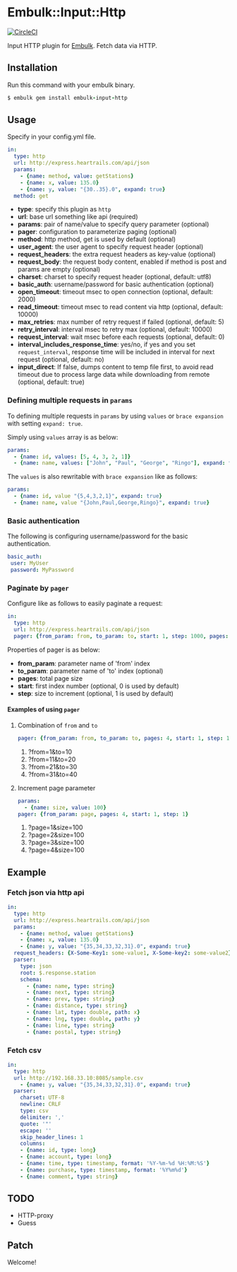 # Embulk::Input::Http

[![CircleCI](https://circleci.com/gh/takumakanari/embulk-input-http.svg?style=svg)](https://circleci.com/gh/takumakanari/embulk-input-http)

Input HTTP plugin for [Embulk](https://github.com/embulk/embulk).
Fetch data via HTTP.


## Installation

Run this command with your embulk binary.

```ruby
$ embulk gem install embulk-input-http
```

## Usage

Specify in your config.yml file.

```yaml
in:
  type: http
  url: http://express.heartrails.com/api/json
  params:
    - {name: method, value: getStations}
    - {name: x, value: 135.0}
    - {name: y, value: "{30..35}.0", expand: true}
  method: get
```

- **type**: specify this plugin as `http`
- **url**: base url something like api (required)
- **params**: pair of name/value to specify query parameter (optional)
- **pager**: configuration to parameterize paging (optional)
- **method**: http method, get is used by default (optional)
- **user_agent**: the user agent to specify request header (optional)
- **request_headers**: the extra request headers as key-value (optional)
- **request_body**: the request body content, enabled if method is post and params are empty (optional)
- **charset**: charset to specify request header (optional, default: utf8)
- **basic_auth**: username/password for basic authentication (optional)
- **open_timeout**: timeout msec to open connection (optional, default: 2000)
- **read_timeout**: timeout msec to read content via http (optional, default: 10000)
- **max_retries**: max number of retry request if failed (optional, default: 5)
- **retry_interval**: interval msec to retry max (optional, default: 10000)
- **request_interval**: wait msec before each requests (optional, default: 0)
- **interval\_includes\_response\_time**: yes/no, if yes and you set `request_interval`, response time will be included in interval for next request (optional, default: no)
- **input\_direct**: If false, dumps content to temp file first, to avoid read timeout due to process large data while downloading from remote (optional, default: true)

### Defining multiple requests in `params`

To defining multiple requests in `params` by using  `values` or `brace expansion` with setting `expand: true`.

Simply using `values` array is as below:

```yaml
params:
  - {name: id, values: [5, 4, 3, 2, 1]}
  - {name: name, values: ["John", "Paul", "George", "Ringo"], expand: true}
```

The `values` is also rewritable with  `brace expansion` like as follows:

```yaml
params:
  - {name: id, value "{5,4,3,2,1}", expand: true}
  - {name: name, value "{John,Paul,George,Ringo}", expand: true}
```

### Basic authentication

The following is configuring username/password for the basic authentication.

```yaml
basic_auth:
 user: MyUser
 password: MyPassword
```

### Paginate by `pager`

Configure like as follows to easily paginate a request:

```yaml
in:
  type: http
  url: http://express.heartrails.com/api/json
  pager: {from_param: from, to_param: to, start: 1, step: 1000, pages: 10}
```

Properties of pager is as below:

- **from_param**: parameter name of 'from' index
- **to_param**: parameter name of 'to' index (optional)
- **pages**: total page size
- **start**: first index number (optional, 0 is used by default)
- **step**: size to increment (optional, 1 is used by default)

#### Examples of using `pager`

1. Combination of `from` and `to`

    ```yaml
    pager: {from_param: from, to_param: to, pages: 4, start: 1, step: 10}
    ```
 
    1. ?from=1&to=10
    1. ?from=11&to=20
    1. ?from=21&to=30
    1. ?from=31&to=40

1. Increment page parameter

    ```yaml
    params:
      - {name: size, value: 100}
    pager: {from_param: page, pages: 4, start: 1, step: 1}
    ```

    1. ?page=1&size=100
    1. ?page=2&size=100
    1. ?page=3&size=100
    1. ?page=4&size=100


## Example

### Fetch json via http api

```yaml
in:
  type: http
  url: http://express.heartrails.com/api/json
  params:
    - {name: method, value: getStations}
    - {name: x, value: 135.0}
    - {name: y, value: "{35,34,33,32,31}.0", expand: true}
  request_headers: {X-Some-Key1: some-value1, X-Some-key2: some-value2}
  parser:
    type: json
    root: $.response.station
    schema:
      - {name: name, type: string}
      - {name: next, type: string}
      - {name: prev, type: string}
      - {name: distance, type: string}
      - {name: lat, type: double, path: x}
      - {name: lng, type: double, path: y}
      - {name: line, type: string}
      - {name: postal, type: string}
```

### Fetch csv

```yaml
in:
  type: http
  url: http://192.168.33.10:8085/sample.csv
    - {name: y, value: "{35,34,33,32,31}.0", expand: true}
  parser:
    charset: UTF-8
    newline: CRLF
    type: csv
    delimiter: ','
    quote: '"'
    escape: ''
    skip_header_lines: 1
    columns:
    - {name: id, type: long}
    - {name: account, type: long}
    - {name: time, type: timestamp, format: '%Y-%m-%d %H:%M:%S'}
    - {name: purchase, type: timestamp, format: '%Y%m%d'}
    - {name: comment, type: string}
```

## TODO
- HTTP-proxy
- Guess

## Patch

Welcome!
